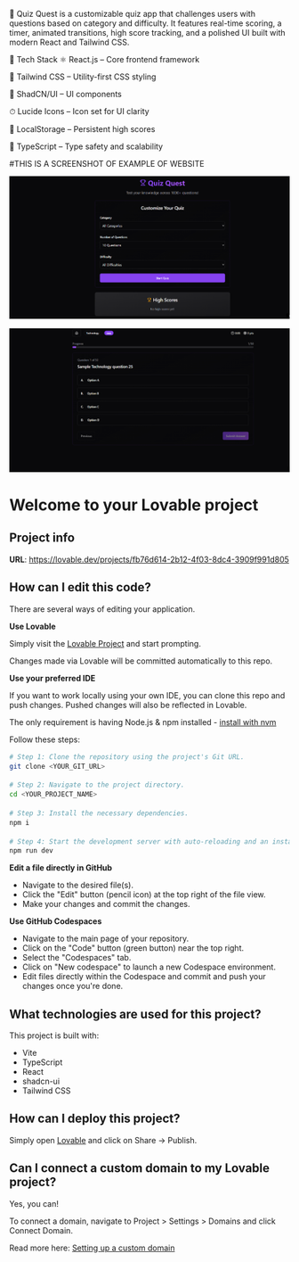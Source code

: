 🧠 Quiz Quest is a customizable quiz app that challenges users with questions based on category and difficulty. It features real-time scoring, a timer, animated transitions, high score tracking, and a polished UI built with modern React and Tailwind CSS.

🔧 Tech Stack
⚛️ React.js – Core frontend framework

💨 Tailwind CSS – Utility-first CSS styling

🎨 ShadCN/UI – UI components

⏱ Lucide Icons – Icon set for UI clarity

💾 LocalStorage – Persistent high scores

🧪 TypeScript – Type safety and scalability


#THIS IS A SCREENSHOT OF EXAMPLE OF WEBSITE

![img alt](https://github.com/codsahil/quiz-quest-navigator-score/blob/main/Screenshot-1.png?raw=true)

![img alt](https://github.com/codsahil/quiz-quest-navigator-score/blob/main/Screenshot-2.png?raw=true)







# Welcome to your Lovable project

## Project info

**URL**: https://lovable.dev/projects/fb76d614-2b12-4f03-8dc4-3909f991d805

## How can I edit this code?

There are several ways of editing your application.

**Use Lovable**

Simply visit the [Lovable Project](https://lovable.dev/projects/fb76d614-2b12-4f03-8dc4-3909f991d805) and start prompting.

Changes made via Lovable will be committed automatically to this repo.

**Use your preferred IDE**

If you want to work locally using your own IDE, you can clone this repo and push changes. Pushed changes will also be reflected in Lovable.

The only requirement is having Node.js & npm installed - [install with nvm](https://github.com/nvm-sh/nvm#installing-and-updating)

Follow these steps:

```sh
# Step 1: Clone the repository using the project's Git URL.
git clone <YOUR_GIT_URL>

# Step 2: Navigate to the project directory.
cd <YOUR_PROJECT_NAME>

# Step 3: Install the necessary dependencies.
npm i

# Step 4: Start the development server with auto-reloading and an instant preview.
npm run dev
```

**Edit a file directly in GitHub**

- Navigate to the desired file(s).
- Click the "Edit" button (pencil icon) at the top right of the file view.
- Make your changes and commit the changes.

**Use GitHub Codespaces**

- Navigate to the main page of your repository.
- Click on the "Code" button (green button) near the top right.
- Select the "Codespaces" tab.
- Click on "New codespace" to launch a new Codespace environment.
- Edit files directly within the Codespace and commit and push your changes once you're done.

## What technologies are used for this project?

This project is built with:

- Vite
- TypeScript
- React
- shadcn-ui
- Tailwind CSS

## How can I deploy this project?

Simply open [Lovable](https://lovable.dev/projects/fb76d614-2b12-4f03-8dc4-3909f991d805) and click on Share -> Publish.

## Can I connect a custom domain to my Lovable project?

Yes, you can!

To connect a domain, navigate to Project > Settings > Domains and click Connect Domain.

Read more here: [Setting up a custom domain](https://docs.lovable.dev/tips-tricks/custom-domain#step-by-step-guide)
